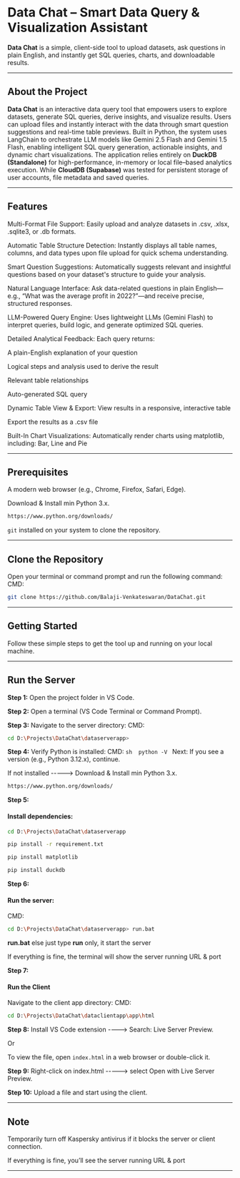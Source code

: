 # Data Chat – Smart Data Query & Visualization Assistant

**Data Chat** is a simple, client-side tool to upload datasets, ask questions in plain English, and instantly get SQL queries, charts, and downloadable results. 

---
## About the Project

**Data Chat** is an interactive data query tool that empowers users to explore datasets, generate SQL queries, derive insights, and visualize results. Users can upload files and instantly interact with the data through smart question suggestions and real-time table previews. Built in Python, the system uses LangChain to orchestrate LLM models like Gemini 2.5 Flash and Gemini 1.5 Flash, enabling intelligent SQL query generation, actionable insights, and dynamic chart visualizations. The application relies entirely on **DuckDB (Standalone)** for high-performance, in-memory or local file–based analytics execution. While **CloudDB (Supabase)** was tested for persistent storage of user accounts, file metadata and saved queries.

---
## Features

Multi-Format File Support: Easily upload and analyze datasets in .csv, .xlsx, .sqlite3, or .db formats.

Automatic Table Structure Detection: Instantly displays all table names, columns, and data types upon file upload for quick schema understanding.

Smart Question Suggestions: Automatically suggests relevant and insightful questions based on your dataset's structure to guide your analysis.

Natural Language Interface: Ask data-related questions in plain English—e.g., “What was the average profit in 2022?”—and receive precise, structured responses.

LLM-Powered Query Engine: Uses lightweight LLMs (Gemini Flash) to interpret queries, build logic, and generate optimized SQL queries.

Detailed Analytical Feedback: Each query returns:

A plain-English explanation of your question

Logical steps and analysis used to derive the result

Relevant table relationships

Auto-generated SQL query

Dynamic Table View & Export:
View results in a responsive, interactive table

Export the results as a .csv file

Built-In Chart Visualizations: Automatically render charts using matplotlib, including:
Bar, Line and Pie

---
## Prerequisites

A modern web browser (e.g., Chrome, Firefox, Safari, Edge).

Download & Install min Python 3.x. 
```sh 
https://www.python.org/downloads/
```

`git` installed on your system to clone the repository.

---
## Clone the Repository

Open your terminal or command prompt and run the following command:
CMD: 
```sh
git clone https://github.com/Balaji-Venkateswaran/DataChat.git
```

---
## Getting Started

Follow these simple steps to get the tool up and running on your local machine.

---
## Run the Server

**Step 1:**
Open the project folder in VS Code.

**Step 2:**
Open a terminal (VS Code Terminal or Command Prompt).

**Step 3:**
Navigate to the server directory:
CMD: 
```sh 
cd D:\Projects\DataChat\dataserverapp>
```

**Step 4:**
Verify Python is installed:
CMD: ```sh  python -V ```
Next:
If you see a version (e.g., Python 3.12.x), continue.

If not installed -----> Download & Install min Python 3.x. 
```sh 
https://www.python.org/downloads/
 ```

**Step 5:**
#### Install dependencies:
```sh
cd D:\Projects\DataChat\dataserverapp

pip install -r requirement.txt

pip install matplotlib

pip install duckdb
```
**Step 6:**
#### Run the server:
CMD: 
```sh
cd D:\Projects\DataChat\dataserverapp> run.bat
```

**run.bat** else just type **run**  only, it start the server

If everything is fine, the terminal will show the server running URL & port 

**Step 7:**
#### Run the Client
Navigate to the client app directory: 
CMD: 
```sh 
cd D:\Projects\DataChat\dataclientapp\app\html
```

**Step 8:**
Install VS Code extension ----> Search: Live Server Preview.

Or

To view the file, open ```index.html``` in a web browser or double-click it.

**Step 9:**
Right-click on index.html -----> select Open with Live Server Preview.

**Step 10:**
Upload a file and start using the client.

---
## Note

Temporarily turn off Kaspersky antivirus if it blocks the server or client connection.

If everything is fine, you’ll see the server running URL & port 

---
